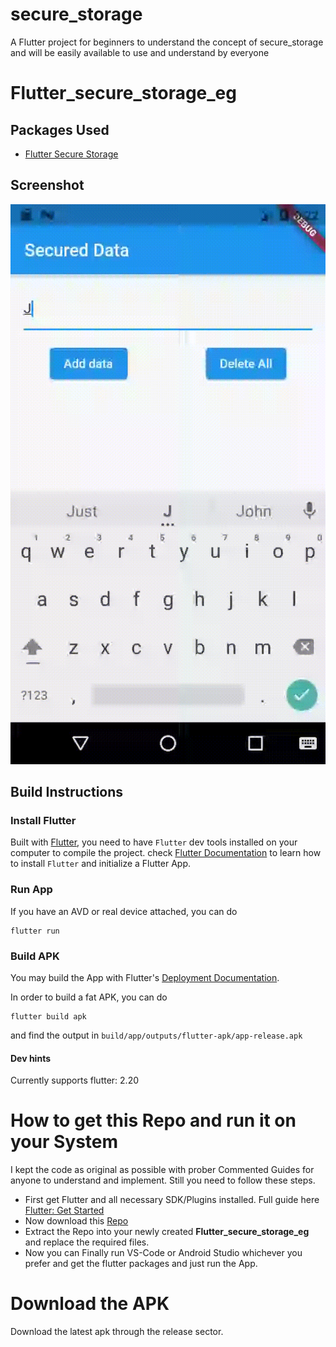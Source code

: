 # secure_storage

A Flutter project for beginners to understand the concept of secure_storage and will be easily available to use and understand by everyone

# Flutter_secure_storage_eg


## Packages Used

- [Flutter Secure Storage](https://pub.dev/packages/flutter_secure_storage)
 
 ## Screenshot

![](secure.gif)

## Build Instructions

### Install Flutter

Built with [Flutter](https://flutter.dev/), you need to have `Flutter` dev tools
installed on your computer to compile the project. check [Flutter Documentation](https://flutter.dev/docs)
 to learn how to install `Flutter` and initialize a Flutter App.
 
 
### Run App

If you have an AVD or real device attached, you can do

```
flutter run 
```

### Build APK

You may build the App with Flutter's [Deployment Documentation](https://flutter.dev/docs).

In order to build a fat APK, you can do 
```
flutter build apk
```
and find the output in `build/app/outputs/flutter-apk/app-release.apk`

#### Dev hints

Currently supports flutter: 2.20


# How to get this Repo and run it on your System

I kept the code as original as possible with prober Commented Guides for anyone to understand and implement. Still you need to follow these steps.
  - First get Flutter and all necessary SDK/Plugins installed. Full guide here [Flutter: Get Started](https://flutter.dev/docs/get-started/install)
  - Now download this [Repo](https://github.com/jinosh05/Flutter_secure_storage_eg/zip/master)
  - Extract the Repo into your newly created **Flutter_secure_storage_eg** and replace the required files.
  - Now you can Finally run VS-Code or Android Studio whichever you prefer and get the flutter packages and just run the App.
  
# Download the APK

Download the latest apk through the release sector.
 
